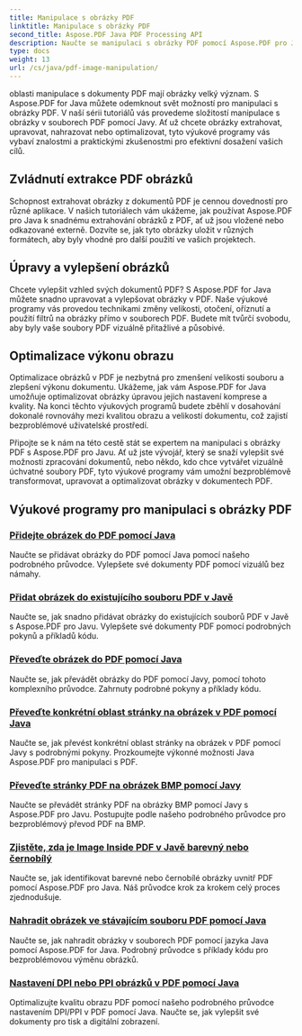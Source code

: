 ```yaml
---
title: Manipulace s obrázky PDF
linktitle: Manipulace s obrázky PDF
second_title: Aspose.PDF Java PDF Processing API
description: Naučte se manipulaci s obrázky PDF pomocí Aspose.PDF pro Javu. Transformujte, upravujte a optimalizujte obrázky v dokumentech PDF bez námahy.
type: docs
weight: 13
url: /cs/java/pdf-image-manipulation/
---
```


oblasti manipulace s dokumenty PDF mají obrázky velký význam. S Aspose.PDF for Java můžete odemknout svět možností pro manipulaci s obrázky PDF. V naší sérii tutoriálů vás provedeme složitostí manipulace s obrázky v souborech PDF pomocí Javy. Ať už chcete obrázky extrahovat, upravovat, nahrazovat nebo optimalizovat, tyto výukové programy vás vybaví znalostmi a praktickými zkušenostmi pro efektivní dosažení vašich cílů.

## Zvládnutí extrakce PDF obrázků

Schopnost extrahovat obrázky z dokumentů PDF je cennou dovedností pro různé aplikace. V našich tutoriálech vám ukážeme, jak používat Aspose.PDF pro Java k snadnému extrahování obrázků z PDF, ať už jsou vložené nebo odkazované externě. Dozvíte se, jak tyto obrázky uložit v různých formátech, aby byly vhodné pro další použití ve vašich projektech.

## Úpravy a vylepšení obrázků

Chcete vylepšit vzhled svých dokumentů PDF? S Aspose.PDF for Java můžete snadno upravovat a vylepšovat obrázky v PDF. Naše výukové programy vás provedou technikami změny velikosti, otočení, oříznutí a použití filtrů na obrázky přímo v souborech PDF. Budete mít tvůrčí svobodu, aby byly vaše soubory PDF vizuálně přitažlivé a působivé.

## Optimalizace výkonu obrazu

Optimalizace obrázků v PDF je nezbytná pro zmenšení velikosti souboru a zlepšení výkonu dokumentu. Ukážeme, jak vám Aspose.PDF for Java umožňuje optimalizovat obrázky úpravou jejich nastavení komprese a kvality. Na konci těchto výukových programů budete zběhlí v dosahování dokonalé rovnováhy mezi kvalitou obrazu a velikostí dokumentu, což zajistí bezproblémové uživatelské prostředí.

Připojte se k nám na této cestě stát se expertem na manipulaci s obrázky PDF s Aspose.PDF pro Javu. Ať už jste vývojář, který se snaží vylepšit své možnosti zpracování dokumentů, nebo někdo, kdo chce vytvářet vizuálně úchvatné soubory PDF, tyto výukové programy vám umožní bezproblémově transformovat, upravovat a optimalizovat obrázky v dokumentech PDF.

## Výukové programy pro manipulaci s obrázky PDF
### [Přidejte obrázek do PDF pomocí Java](./add-image-to-pdf-using-java/)
Naučte se přidávat obrázky do PDF pomocí Java pomocí našeho podrobného průvodce. Vylepšete své dokumenty PDF pomocí vizuálů bez námahy.
### [Přidat obrázek do existujícího souboru PDF v Javě](./add-image-to-an-existing-pdf-file-in-java/)
Naučte se, jak snadno přidávat obrázky do existujících souborů PDF v Javě s Aspose.PDF pro Javu. Vylepšete své dokumenty PDF pomocí podrobných pokynů a příkladů kódu.
### [Převeďte obrázek do PDF pomocí Java](./convert-an-image-to-pdf-using-java/)
Naučte se, jak převádět obrázky do PDF pomocí Javy, pomocí tohoto komplexního průvodce. Zahrnuty podrobné pokyny a příklady kódu.
### [Převeďte konkrétní oblast stránky na obrázek v PDF pomocí Java](./convert-particular-page-region-to-image-in-pdf-using-java/)
Naučte se, jak převést konkrétní oblast stránky na obrázek v PDF pomocí Javy s podrobnými pokyny. Prozkoumejte výkonné možnosti Java Aspose.PDF pro manipulaci s PDF.
### [Převeďte stránky PDF na obrázek BMP pomocí Javy](./convert-pdf-pages-to-bmp-image-using-java/)
Naučte se převádět stránky PDF na obrázky BMP pomocí Javy s Aspose.PDF pro Javu. Postupujte podle našeho podrobného průvodce pro bezproblémový převod PDF na BMP.
### [Zjistěte, zda je Image Inside PDF v Javě barevný nebo černobílý](./identify-if-image-inside-pdf-is-colored-or-black-and-white-in-java/)
Naučte se, jak identifikovat barevné nebo černobílé obrázky uvnitř PDF pomocí Aspose.PDF pro Java. Náš průvodce krok za krokem celý proces zjednodušuje.
### [Nahradit obrázek ve stávajícím souboru PDF pomocí Java](./replace-image-in-existing-pdf-file-using-java/)
Naučte se, jak nahradit obrázky v souborech PDF pomocí jazyka Java pomocí Aspose.PDF for Java. Podrobný průvodce s příklady kódu pro bezproblémovou výměnu obrázků.
### [Nastavení DPI nebo PPI obrázků v PDF pomocí Java](./setting-dpi-or-ppi-of-images-in-pdf-using-java/)
Optimalizujte kvalitu obrazu PDF pomocí našeho podrobného průvodce nastavením DPI/PPI v PDF pomocí Java. Naučte se, jak vylepšit své dokumenty pro tisk a digitální zobrazení.